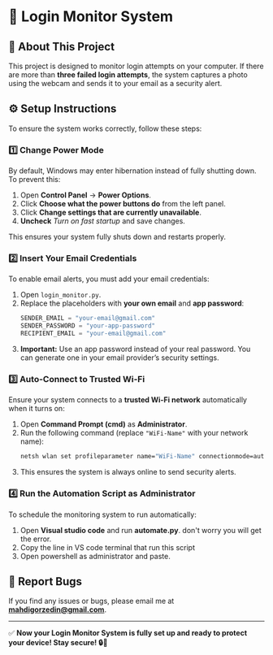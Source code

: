 # 🔐 Login Monitor System  

## 📌 About This Project  
This project is designed to monitor login attempts on your computer. If there are more than **three failed login attempts**, the system captures a photo using the webcam and sends it to your email as a security alert.  

## ⚙️ Setup Instructions  
To ensure the system works correctly, follow these steps:  

### 1️⃣ Change Power Mode  
By default, Windows may enter hibernation instead of fully shutting down. To prevent this:  
1. Open **Control Panel** → **Power Options**.  
2. Click **Choose what the power buttons do** from the left panel.  
3. Click **Change settings that are currently unavailable**.  
4. **Uncheck** *Turn on fast startup* and save changes.  
   
This ensures your system fully shuts down and restarts properly.  

### 2️⃣ Insert Your Email Credentials  
To enable email alerts, you must add your email credentials:  
1. Open `login_monitor.py`.  
2. Replace the placeholders with **your own email** and **app password**:  
   ```python
   SENDER_EMAIL = "your-email@gmail.com"
   SENDER_PASSWORD = "your-app-password"
   RECIPIENT_EMAIL = "your-email@gmail.com"
   ```  
3. **Important:** Use an app password instead of your real password. You can generate one in your email provider’s security settings.  

### 3️⃣ Auto-Connect to Trusted Wi-Fi  
Ensure your system connects to a **trusted Wi-Fi network** automatically when it turns on:  
1. Open **Command Prompt (cmd)** as **Administrator**.  
2. Run the following command (replace `"WiFi-Name"` with your network name):  
   ```sh
   netsh wlan set profileparameter name="WiFi-Name" connectionmode=auto
   ```  
3. This ensures the system is always online to send security alerts.  

### 4️⃣ Run the Automation Script as Administrator  
To schedule the monitoring system to run automatically:  
1. Open **Visual studio code** and run **automate.py**. don't worry you will get the error.  
2. Copy the line in VS code terminal that run this script
3. Open powershell as administrator and paste.

## 📧 Report Bugs  
If you find any issues or bugs, please email me at **mahdigorzedin@gmail.com**.  

---

✅ **Now your Login Monitor System is fully set up and ready to protect your device! Stay secure! 🔒🚀**
```
